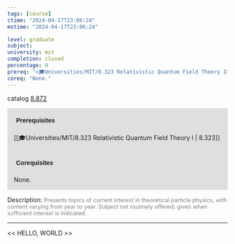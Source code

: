 ```yaml
---
tags: [course]
ctime: "2024-04-17T23:06:24"
mstime: "2024-04-17T23:06:24"

level: graduate
subject: 
university: mit
completion: closed
percentage: 0
prereq: "<🎓Universities/MIT/8.323 Relativistic Quantum Field Theory I>"
coreq: "None."
---
```


catalog [8.872](http://student.mit.edu/catalog/m8b.html#8.872)

<span style="display: block; padding: 15px; background-color: rgb(100, 100, 100, 0.2);"><font id="m_prereq3764_0" style="display: block; font-family: Arial, sans-serif; font-weight: bold; padding: 5px">Prerequisites</font><br><span id="prereq3764_0">[[🎓Universities/MIT/8.323 Relativistic Quantum Field Theory I | 8.323]]</span></span>
<span style="display: block; padding: 15px; background-color: rgb(100, 100, 100, 0.2);"><font id="m_coreq3764_0" style="display: block; font-family: Arial, sans-serif; font-weight: bold; padding: 5px">Corequisites</font><br><span id="coreq3764_0">None.</span></span>

<font style="">Description:</font>
<font style="color: grey; font-size: 0.8rem;">Presents topics of current interest in theoretical particle physics, with content varying from year to year. Subject not routinely offered; given when sufficient interest is indicated.</font>



---

<< HELLO, WORLD >>
